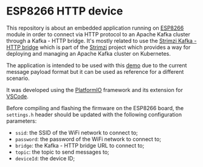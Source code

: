 # ESP8266 HTTP device

This repository is about an embedded application running on [ESP8266](https://www.espressif.com/en/products/hardware/esp8266ex/overview) module in order to connect via HTTP protocol to an Apache Kafka cluster through a Kafka - HTTP bridge.
It's mostly related to use the [Strimzi Kafka - HTTP bridge](https://github.com/strimzi/strimzi-kafka-bridge) which is part of the [Strimzi](https://strimzi.io/) project which provides a way for deploying and managing an Apache Kafka cluster on Kubernetes.

The application is intended to be used with this [demo](https://github.com/ppatierno/rhte-2019) due to the current message payload format but it can be used as reference for a different scenario.

It was developed using the [PlatformIO](https://platformio.org/) framework and its extension for [VSCode](https://code.visualstudio.com/).

Before compiling and flashing the firmware on the ESP8266 board, the `settings.h` header should be updated with the following configuration parameters:

* `ssid`: the SSID of the WiFi network to connect to;
* `password`: the password of the WiFi network to connect to;
* `bridge`: the Kafka - HTTP bridge URL to connect to;
* `topic`: the topic to send messages to;
* `deviceId`: the device ID;